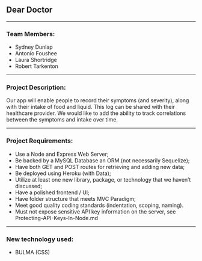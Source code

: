 ## Dear Doctor
***
### Team Members:
* Sydney Dunlap
* Antonio Foushee
* Laura Shortridge 
* Robert Tarkenton	
***
### Project Description:
Our app will enable people to record their symptoms (and severity), along with their intake of food and liquid. This log can be shared with their healthcare provider.
We would like to add the ability to track correlations between the symptoms and intake over time.
***
### Project Requirements:
* Use a Node and Express Web Server;
* Be backed by a MySQL Database an ORM (not necessarily Sequelize);
* Have both GET and POST routes for retrieving and adding new data;
* Be deployed using Heroku (with Data);
* Utilize at least one new library, package, or technology that we haven’t discussed;
* Have a polished frontend / UI;
* Have folder structure that meets MVC Paradigm;
* Meet good quality coding standards (indentation, scoping, naming).
* Must not expose sensitive API key information on the server, see Protecting-API-Keys-In-Node.md
***
### New technology used:
* BULMA (CSS)
